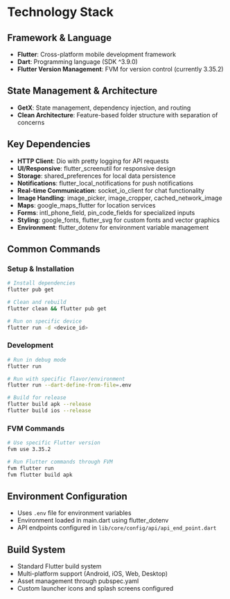 # Technology Stack

## Framework & Language
- **Flutter**: Cross-platform mobile development framework
- **Dart**: Programming language (SDK ^3.9.0)
- **Flutter Version Management**: FVM for version control (currently 3.35.2)

## State Management & Architecture
- **GetX**: State management, dependency injection, and routing
- **Clean Architecture**: Feature-based folder structure with separation of concerns

## Key Dependencies
- **HTTP Client**: Dio with pretty logging for API requests
- **UI/Responsive**: flutter_screenutil for responsive design
- **Storage**: shared_preferences for local data persistence
- **Notifications**: flutter_local_notifications for push notifications
- **Real-time Communication**: socket_io_client for chat functionality
- **Image Handling**: image_picker, image_cropper, cached_network_image
- **Maps**: google_maps_flutter for location services
- **Forms**: intl_phone_field, pin_code_fields for specialized inputs
- **Styling**: google_fonts, flutter_svg for custom fonts and vector graphics
- **Environment**: flutter_dotenv for environment variable management

## Common Commands

### Setup & Installation
```bash
# Install dependencies
flutter pub get

# Clean and rebuild
flutter clean && flutter pub get

# Run on specific device
flutter run -d <device_id>
```

### Development
```bash
# Run in debug mode
flutter run

# Run with specific flavor/environment
flutter run --dart-define-from-file=.env

# Build for release
flutter build apk --release
flutter build ios --release
```

### FVM Commands
```bash
# Use specific Flutter version
fvm use 3.35.2

# Run Flutter commands through FVM
fvm flutter run
fvm flutter build apk
```

## Environment Configuration
- Uses `.env` file for environment variables
- Environment loaded in main.dart using flutter_dotenv
- API endpoints configured in `lib/core/config/api/api_end_point.dart`

## Build System
- Standard Flutter build system
- Multi-platform support (Android, iOS, Web, Desktop)
- Asset management through pubspec.yaml
- Custom launcher icons and splash screens configured